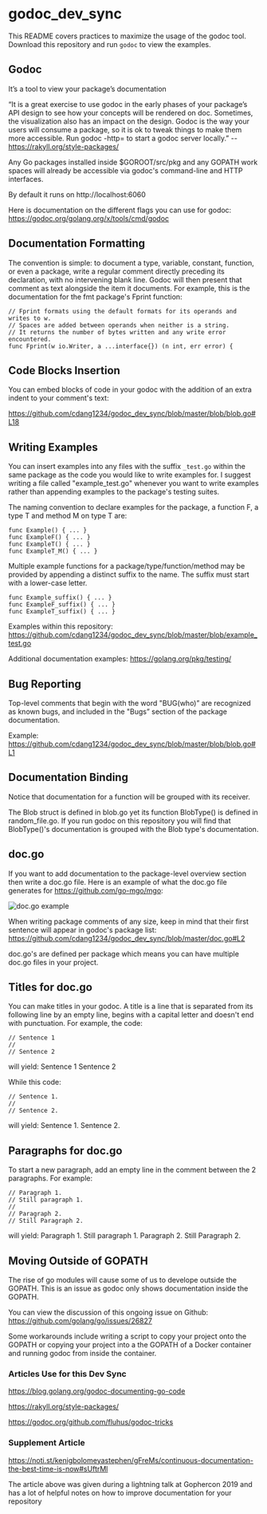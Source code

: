 # godoc_dev_sync

This README covers practices to maximize the usage of the godoc tool. Download this repository and run ``godoc`` to view the examples.

## Godoc
It’s a tool to view your package’s documentation 

“It is a great exercise to use godoc in the early phases of your package’s API design to see how your concepts will be rendered on doc. Sometimes, the visualization also has an impact on the design. Godoc is the way your users will consume a package, so it is ok to tweak things to make them more accessible. Run godoc -http=<hostport> to start a godoc server locally.” -- https://rakyll.org/style-packages/
  
Any Go packages installed inside $GOROOT/src/pkg and any GOPATH work spaces will already be accessible via godoc's command-line and HTTP interfaces. 
  
By default it runs on http://localhost:6060

Here is documentation on the different flags you can use for godoc: https://godoc.org/golang.org/x/tools/cmd/godoc 

## Documentation Formatting
The convention is simple: to document a type, variable, constant, function, or even a package, write a regular comment directly preceding its declaration, with no intervening blank line. Godoc will then present that comment as text alongside the item it documents. For example, this is the documentation for the fmt package's Fprint function:

```
// Fprint formats using the default formats for its operands and writes to w.
// Spaces are added between operands when neither is a string.
// It returns the number of bytes written and any write error encountered.
func Fprint(w io.Writer, a ...interface{}) (n int, err error) {
```

## Code Blocks Insertion
You can embed blocks of code in your godoc with the addition of an extra indent to your comment's text:

https://github.com/cdang1234/godoc_dev_sync/blob/master/blob/blob.go#L18

## Writing Examples
You can insert examples into any files with the suffix ``_test.go`` within the same package as the code you would like to write examples for. I suggest writing a file called "example_test.go" whenever you want to write examples rather than appending examples to the package's testing suites.

The naming convention to declare examples for the package, a function F, a type T and method M on type T are:

```
func Example() { ... }
func ExampleF() { ... }
func ExampleT() { ... }
func ExampleT_M() { ... }
```
Multiple example functions for a package/type/function/method may be provided by appending a distinct suffix to the name. The suffix must start with a lower-case letter.

```
func Example_suffix() { ... }
func ExampleF_suffix() { ... }
func ExampleT_suffix() { ... }
```

Examples within this repository:
https://github.com/cdang1234/godoc_dev_sync/blob/master/blob/example_test.go

Additional documentation examples:
https://golang.org/pkg/testing/


## Bug Reporting
Top-level comments that begin with the word "BUG(who)” are recognized as known bugs, and included in the "Bugs” section of the package documentation. 

Example: https://github.com/cdang1234/godoc_dev_sync/blob/master/blob/blob.go#L1

## Documentation Binding

Notice that documentation for a function will be grouped with its receiver. 

The Blob struct is defined in blob.go yet its function BlobType() is defined in random_file.go. If you run godoc on this repository you will find that BlobType()'s documentation is grouped with the Blob type's documentation.

## doc.go

If you want to add documentation to the package-level overview section then write a doc.go file. Here is an example of what the doc.go file generates for https://github.com/go-mgo/mgo:

![doc.go example](https://golang-for-python-programmers.readthedocs.io/en/latest/_images/package.png)

When writing package comments of any size, keep in mind that their first sentence will appear in godoc's package list:
https://github.com/cdang1234/godoc_dev_sync/blob/master/doc.go#L2

doc.go's are defined per package which means you can have multiple doc.go files in your project.

## Titles for doc.go
You can make titles in your godoc. A title is a line that is separated from its following line by an empty line, begins with a capital letter and doesn't end with punctuation.
For example, the code:
```
// Sentence 1
//
// Sentence 2
```

will yield:
Sentence 1
Sentence 2

While this code:
```
// Sentence 1.
//
// Sentence 2.
```

will yield:
Sentence 1.
Sentence 2.

## Paragraphs for doc.go
To start a new paragraph, add an empty line in the comment between the 2 paragraphs.
For example:
```
// Paragraph 1.
// Still paragraph 1.
//
// Paragraph 2.
// Still Paragraph 2.
```

will yield:
Paragraph 1. Still paragraph 1.
Paragraph 2. Still Paragraph 2.


## Moving Outside of GOPATH
The rise of go modules will cause some of us to develope outside the GOPATH. This is an issue as godoc only shows documentation inside the GOPATH.

You can view the discussion of this ongoing issue on Github: https://github.com/golang/go/issues/26827

Some workarounds include writing a script to copy your project onto the GOPATH or copying your project into a the GOPATH of a Docker container and running godoc from inside the container.

### Articles Use for this Dev Sync
https://blog.golang.org/godoc-documenting-go-code

https://rakyll.org/style-packages/

https://godoc.org/github.com/fluhus/godoc-tricks

### Supplement Article

https://noti.st/kenigbolomeyastephen/gFreMs/continuous-documentation-the-best-time-is-now#sUftrMl

The article above was given during a lightning talk at Gophercon 2019 and has a lot of helpful notes on how to improve documentation for your repository


